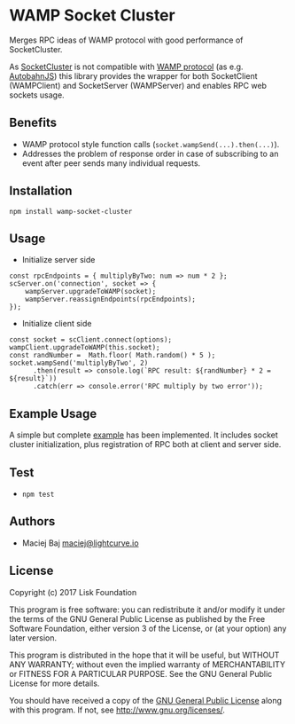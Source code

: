 # WAMP Socket Cluster

Merges RPC ideas of WAMP protocol with good performance of SocketCluster.

As [SocketCluster](http://socketcluster.io/#!/) is not compatible with [WAMP protocol](http://wamp-proto.org/) (as e.g. [AutobahnJS](https://github.com/crossbario/autobahn-js/)) this library provides the wrapper for both SocketClient (WAMPClient) and SocketServer (WAMPServer) and enables RPC web sockets usage.

## Benefits

- WAMP protocol style function calls (`socket.wampSend(...).then(...)`).
- Addresses the problem of response order in case of subscribing to an event after peer sends many individual requests.

## Installation

```
npm install wamp-socket-cluster
```

## Usage

- Initialize server side

```
const rpcEndpoints = { multiplyByTwo: num => num * 2 };
scServer.on('connection', socket => {
	wampServer.upgradeToWAMP(socket);
	wampServer.reassignEndpoints(rpcEndpoints);
});
```

- Initialize client side

```
const socket = scClient.connect(options);
wampClient.upgradeToWAMP(this.socket);
const randNumber =  Math.floor( Math.random() * 5 );
socket.wampSend('multiplyByTwo', 2)
      .then(result => console.log(`RPC result: ${randNumber} * 2 = ${result}`))
      .catch(err => console.error('RPC multiply by two error'));
```

## Example Usage

A simple but complete [example](https://github.com/LiskHQ/wamp-socket-cluster/tree/master/example) has been implemented. It includes socket cluster initialization, plus registration of RPC both at client and server side.

## Test

- `npm test`

## Authors

- Maciej Baj <maciej@lightcurve.io>

## License

Copyright (c) 2017 Lisk Foundation  

This program is free software: you can redistribute it and/or modify it under the terms of the GNU General Public License as published by the Free Software Foundation, either version 3 of the License, or (at your option) any later version.

This program is distributed in the hope that it will be useful, but WITHOUT ANY WARRANTY; without even the implied warranty of MERCHANTABILITY or FITNESS FOR A PARTICULAR PURPOSE. See the GNU General Public License for more details.

You should have received a copy of the [GNU General Public License](https://github.com/LiskHQ/wamp-socket-cluster/tree/master/LICENSE) along with this program.  If not, see <http://www.gnu.org/licenses/>.
